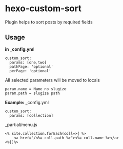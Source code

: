 # hexo-custom-sort
Plugin helps to sort posts by required fields 
## Usage

**in _config.yml**
```
custom_sort:
  params: [one,two]
  pathPage: 'optional'
  perPage: 'optional'

```
All selected parameters will be moved to locals
```
param.name = Name no slugize
param.path = slugize path
```
**Example:**
_config.yml
```
custom_sort:
  params: [collection]

```
_partial/menu.js
```
<% site.collection.forEach(coll=>{ %>
    <a href="/<%= coll.path %>"><%= coll.name %></a> 
<%})%>

```
